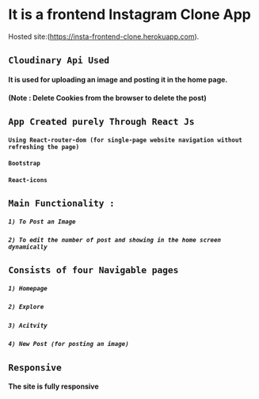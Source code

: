 # It is a frontend Instagram Clone App

Hosted site:(https://insta-frontend-clone.herokuapp.com).


## `Cloudinary Api Used`
#### It is used for uploading an image and posting it in the home page.
#### (Note : Delete Cookies from the browser to delete the post)


## `App Created purely Through React Js`
#### `Using React-router-dom (for single-page website navigation without refreshing the page)`
#### `Bootstrap`
#### `React-icons`

## `Main Functionality :`
##### `1) To Post an Image`
##### `2) To edit the number of post and showing in the home screen dynamically`

## `Consists of four Navigable pages`
##### `1) Homepage`
##### `2) Explore`
##### `3) Acitvity`
##### `4) New Post (for posting an image)`


## `Responsive`
#### The site is fully responsive 
### 



